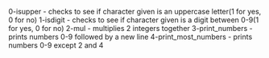 0-isupper - checks to see if character given is an uppercase letter(1 for yes, 0 for no)
1-isdigit - checks to see if character given is a digit between 0-9(1 for yes, 0 for no)
2-mul - multiplies 2 integers together
3-print_numbers - prints numbers 0-9 followed by a new line
4-print_most_numbers - prints numbers 0-9 except 2 and 4
